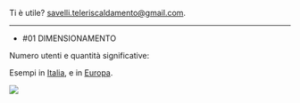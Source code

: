 Ti è utile? <a href="mailto:savelli.teleriscaldamento@gmail.com">savelli.teleriscaldamento@gmail.com</a>.

------

 - #01 DIMENSIONAMENTO

Numero utenti e quantità significative:

Esempi in <a href="https://www.a2a.eu/it/citta2a-teleriscaldamento-a2a-piu-case-calde-sostenibili-infografica">Italia</a>, e in <a href="https://publications.jrc.ec.europa.eu/repository/bitstream/JRC104437/study%20on%20efficient%20dhc%20systems%20in%20the%20eu%20-dec2016_final%20-%20public%20report6.pdf">Europa</a>.

![](<Intro.jpg>)
